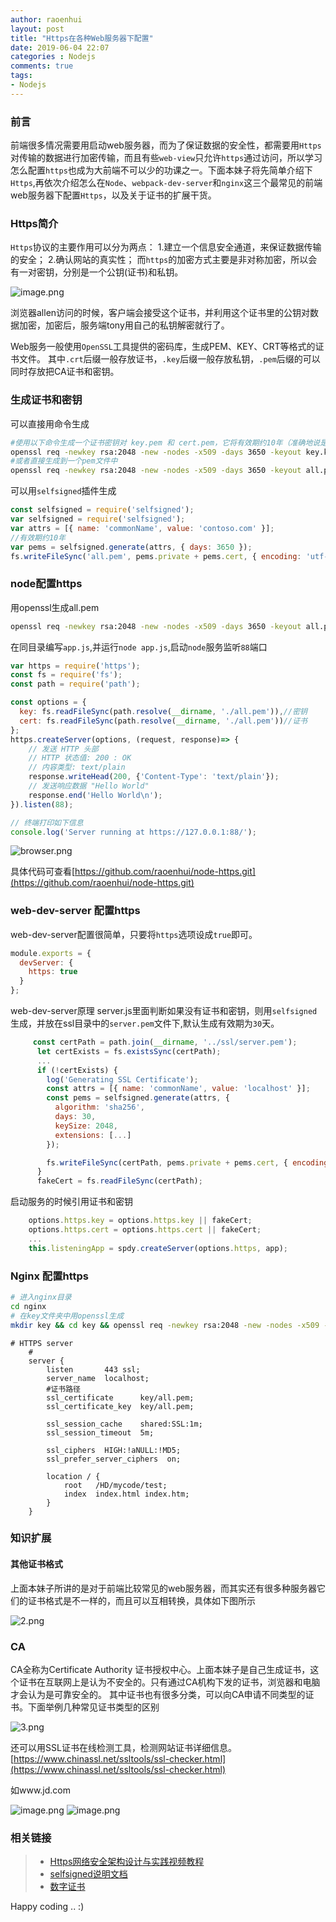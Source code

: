 ```yaml
---
author: raoenhui
layout: post
title: "Https在各种Web服务器下配置"
date: 2019-06-04 22:07
categories : Nodejs
comments: true
tags:
- Nodejs
---
```


### 前言
前端很多情况需要用启动web服务器，而为了保证数据的安全性，都需要用`Https`对传输的数据进行加密传输，而且有些`web-view`只允许`https`通过访问，所以学习怎么配置`https`也成为大前端不可以少的功课之一。下面本妹子将先简单介绍下 `Https`,再依次介绍怎么在`Node`、`webpack-dev-server`和`nginx`这三个最常见的前端web服务器下配置`Https`，以及关于证书的扩展干货。


### Https简介
`Https`协议的主要作用可以分为两点：
1.建立一个信息安全通道，来保证数据传输的安全；
2.确认网站的真实性；
而`https`的加密方式主要是非对称加密，所以会有一对密钥，分别是一个公钥(证书)和私钥。

![image.png](https://github.com/raoenhui/raoenhui.github.io/raw/master/images/190604/1.jpg)

浏览器allen访问的时候，客户端会接受这个证书，并利用这个证书里的公钥对数据加密，加密后，服务端tony用自己的私钥解密就行了。

Web服务一般使用`OpenSSL`工具提供的密码库，生成PEM、KEY、CRT等格式的证书文件。
其中`.crt`后缀一般存放证书，`.key`后缀一般存放私钥，`.pem`后缀的可以同时存放把CA证书和密钥。

### 生成证书和密钥
可以直接用命令生成
```bash
#使用以下命令生成一个证书密钥对 key.pem 和 cert.pem，它将有效期约10年（准确地说是3650天）
openssl req -newkey rsa:2048 -new -nodes -x509 -days 3650 -keyout key.key -out cert.crt
#或者直接生成到一个pem文件中
openssl req -newkey rsa:2048 -new -nodes -x509 -days 3650 -keyout all.pem -out all.pem
```
可以用`selfsigned`插件生成
```javascript
const selfsigned = require('selfsigned');
var selfsigned = require('selfsigned');
var attrs = [{ name: 'commonName', value: 'contoso.com' }];
//有效期约10年
var pems = selfsigned.generate(attrs, { days: 3650 });
fs.writeFileSync('all.pem', pems.private + pems.cert, { encoding: 'utf-8' });
```
### node配置https
用openssl生成all.pem
```bash
openssl req -newkey rsa:2048 -new -nodes -x509 -days 3650 -keyout all.pem -out all.pem
```
在同目录编写`app.js`,并运行`node app.js`,启动`node`服务监听`88`端口
```javascript
var https = require('https');
const fs = require('fs');
const path = require('path');

const options = {
  key: fs.readFileSync(path.resolve(__dirname, './all.pem')),//密钥
  cert: fs.readFileSync(path.resolve(__dirname, './all.pem'))//证书
};
https.createServer(options, (request, response)=> {
    // 发送 HTTP 头部 
    // HTTP 状态值: 200 : OK
    // 内容类型: text/plain
    response.writeHead(200, {'Content-Type': 'text/plain'});
    // 发送响应数据 "Hello World"
    response.end('Hello World\n');
}).listen(88);

// 终端打印如下信息
console.log('Server running at https://127.0.0.1:88/');
```
![browser.png](https://github.com/raoenhui/raoenhui.github.io/raw/master/images/190604/2.jpg)

具体代码可查看[https://github.com/raoenhui/node-https.git](https://github.com/raoenhui/node-https.git)

### web-dev-server 配置https
web-dev-server配置很简单，只要将`https`选项设成`true`即可。
```javascript
module.exports = {
  devServer: {
    https: true
  }
};
```
web-dev-server原理
server.js里面判断如果没有证书和密钥，则用`selfsigned`生成，并放在ssl目录中的`server.pem`文件下,默认生成有效期为`30`天。
```javascript
     const certPath = path.join(__dirname, '../ssl/server.pem');
      let certExists = fs.existsSync(certPath);
      ...
      if (!certExists) {
        log('Generating SSL Certificate');
        const attrs = [{ name: 'commonName', value: 'localhost' }];
        const pems = selfsigned.generate(attrs, {
          algorithm: 'sha256',
          days: 30,
          keySize: 2048,
          extensions: [...]
        });

        fs.writeFileSync(certPath, pems.private + pems.cert, { encoding: 'utf-8' });
      }
      fakeCert = fs.readFileSync(certPath);
```
启动服务的时候引用证书和密钥
```javascript
    options.https.key = options.https.key || fakeCert;
    options.https.cert = options.https.cert || fakeCert;
    ...
    this.listeningApp = spdy.createServer(options.https, app);
```



### Nginx 配置https
```bash
# 进入nginx目录
cd nginx
# 在key文件夹中用openssl生成
mkdir key && cd key && openssl req -newkey rsa:2048 -new -nodes -x509 -days 3650 -keyout all.pem -out all.pem
```
```
# HTTPS server
    #
    server {
        listen       443 ssl;
        server_name  localhost;
        #证书路径
        ssl_certificate      key/all.pem;
        ssl_certificate_key  key/all.pem;

        ssl_session_cache    shared:SSL:1m;
        ssl_session_timeout  5m;

        ssl_ciphers  HIGH:!aNULL:!MD5;
        ssl_prefer_server_ciphers  on;

        location / {
            root   /HD/mycode/test;
            index  index.html index.htm;
        }
    }
```
### 知识扩展
#### 其他证书格式
上面本妹子所讲的是对于前端比较常见的web服务器，而其实还有很多种服务器它们的证书格式是不一样的，而且可以互相转换，具体如下图所示

![2.png](https://github.com/raoenhui/raoenhui.github.io/raw/master/images/190604/3.jpg)

### CA
CA全称为Certificate Authority 证书授权中心。上面本妹子是自己生成证书，这个证书在互联网上是认为不安全的。只有通过CA机构下发的证书，浏览器和电脑才会认为是可靠安全的。
其中证书也有很多分类，可以向CA申请不同类型的证书。下面举例几种常见证书类型的区别

![3.png](https://github.com/raoenhui/raoenhui.github.io/raw/master/images/190604/4.jpg)

还可以用SSL证书在线检测工具，检测网站证书详细信息。
[https://www.chinassl.net/ssltools/ssl-checker.html](https://www.chinassl.net/ssltools/ssl-checker.html)

如www.jd.com

![image.png](https://github.com/raoenhui/raoenhui.github.io/raw/master/images/190604/5.jpg)
![image.png](https://github.com/raoenhui/raoenhui.github.io/raw/master/images/190604/6.jpg)


### 相关链接
>* [Https网络安全架构设计与实践视频教程](https://study.163.com/course/courseLearn.htm?courseId=1209189811#/learn/live?lessonId=1278788317&courseId=1209189811)
>* [selfsigned说明文档](https://www.npmjs.com/package/selfsigned)
>* [数字证书](https://www.jianshu.com/p/42bf7c4d6ab8)

Happy coding .. :)






